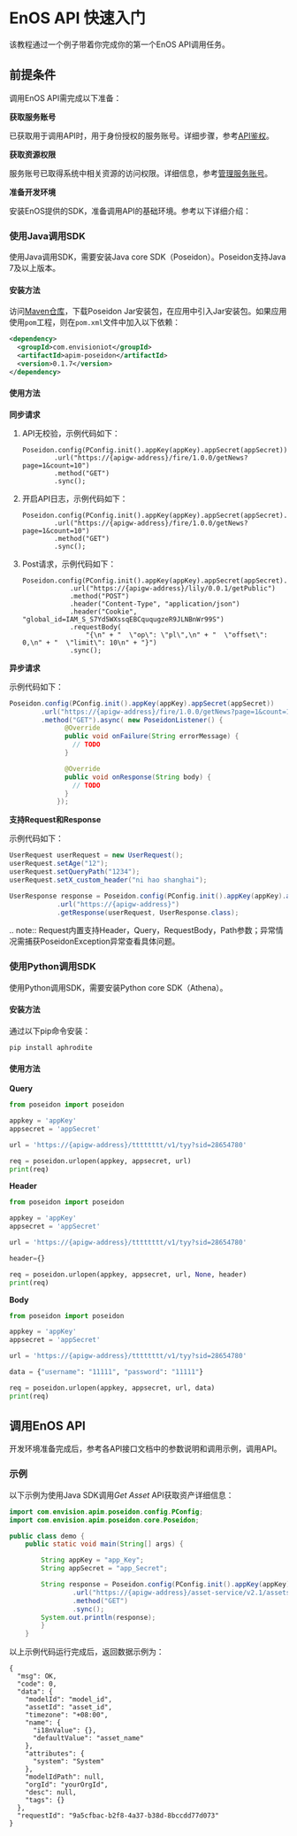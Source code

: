 # EnOS API 快速入门

该教程通过一个例子带着你完成你的第一个EnOS API调用任务。

## 前提条件

调用EnOS API需完成以下准备：

**获取服务账号**

已获取用于调用API时，用于身份授权的服务账号。详细步骤，参考[API鉴权](overview#authentication)。

**获取资源权限**

服务账号已取得系统中相关资源的访问权限。详细信息，参考[管理服务账号](/docs/iam/zh_CN/latest/howto/service_account/managing_service_account.html)。

**准备开发环境**

安装EnOS提供的SDK，准备调用API的基础环境。参考以下详细介绍：

### 使用Java调用SDK
使用Java调用SDK，需要安装Java core SDK（Poseidon）。Poseidon支持Java 7及以上版本。

#### 安装方法
访问[Maven仓库](https://mvnrepository.com/artifact/com.envisioniot/apim-poseidon/0.1.7)，下载Poseidon Jar安装包，在应用中引入Jar安装包。如果应用使用`pom`工程，则在`pom.xml`文件中加入以下依赖：

```xml
<dependency>
  <groupId>com.envisioniot</groupId>
  <artifactId>apim-poseidon</artifactId>
  <version>0.1.7</version>
</dependency>
```
#### 使用方法

**同步请求**

1. API无校验，示例代码如下：

   ```
   Poseidon.config(PConfig.init().appKey(appKey).appSecret(appSecret))
           .url("https://{apigw-address}/fire/1.0.0/getNews?page=1&count=10")
           .method("GET")
           .sync();
   ```

2. 开启API日志，示例代码如下：

   ```
   Poseidon.config(PConfig.init().appKey(appKey).appSecret(appSecret).debug())
           .url("https://{apigw-address}/fire/1.0.0/getNews?page=1&count=10")
           .method("GET")
           .sync();
   ```

3. Post请求，示例代码如下：

   ```
   Poseidon.config(PConfig.init().appKey(appKey).appSecret(appSecret).debug())
               .url("https://{apigw-address}/lily/0.0.1/getPublic")
               .method("POST")
               .header("Content-Type", "application/json")
               .header("Cookie", "global_id=IAM_S_S7Yd5WXssqEBCququgzeR9JLNBnWr99S")
               .requestBody(
                   "{\n" + "  \"op\": \"pl\",\n" + "  \"offset\": 0,\n" + "  \"limit\": 10\n" + "}")
               .sync();
   ```

**异步请求**

示例代码如下：

```java
Poseidon.config(PConfig.init().appKey(appKey).appSecret(appSecret))
        .url("https://{apigw-address}/fire/1.0.0/getNews?page=1&count=10")
        .method("GET").async( new PoseidonListener() {
              @Override
              public void onFailure(String errorMessage) {
                // TODO
              }

              @Override
              public void onResponse(String body) {
                // TODO
              }
            });
```

**支持Request和Response**

示例代码如下：

```java
UserRequest userRequest = new UserRequest();
userRequest.setAge("12");
userRequest.setQueryPath("1234");
userRequest.setX_custom_header("ni hao shanghai");

UserResponse response = Poseidon.config(PConfig.init().appKey(appKey).appSecret(appSecret).debug())
            .url("https://{apigw-address}")
            .getResponse(userRequest, UserResponse.class);
```
.. note:: Request内置支持Header，Query，RequestBody，Path参数；异常情况需捕获PoseidonException异常查看具体问题。

### 使用Python调用SDK
使用Python调用SDK，需要安装Python core SDK（Athena）。

#### 安装方法

通过以下pip命令安装：

```
pip install aphrodite
```

#### 使用方法

**Query** 

```python
from poseidon import poseidon

appkey = 'appKey'
appsecret = 'appSecret'

url = 'https://{apigw-address}/tttttttt/v1/tyy?sid=28654780'

req = poseidon.urlopen(appkey, appsecret, url)
print(req)
```
**Header**

```python
from poseidon import poseidon

appkey = 'appKey'
appsecret = 'appSecret'

url = 'https://{apigw-address}/tttttttt/v1/tyy?sid=28654780'

header={}

req = poseidon.urlopen(appkey, appsecret, url, None, header)
print(req)

```

**Body**

```python
from poseidon import poseidon

appkey = 'appKey'
appsecret = 'appSecret'

url = 'https://{apigw-address}/tttttttt/v1/tyy?sid=28654780'

data = {"username": "11111", "password": "11111"}

req = poseidon.urlopen(appkey, appsecret, url, data)
print(req)

```

## 调用EnOS API

开发环境准备完成后，参考各API接口文档中的参数说明和调用示例，调用API。

### 示例

以下示例为使用Java SDK调用*Get Asset* API获取资产详细信息：

```java
import com.envision.apim.poseidon.config.PConfig;
import com.envision.apim.poseidon.core.Poseidon;

public class demo {
    public static void main(String[] args) {

        String appKey = "app_Key";
        String appSecret = "app_Secret";

        String response = Poseidon.config(PConfig.init().appKey(appKey).appSecret(appSecret))
                .url("https://{apigw-address}/asset-service/v2.1/assets?action=get&orgId={org_id}&assetId={asset_id}")
                .method("GET")
                .sync();
        System.out.println(response);
        }
    }
```

以上示例代码运行完成后，返回数据示例为：

```
{
  "msg": OK,
  "code": 0,
  "data": {
    "modelId": "model_id",
    "assetId": "asset_id",
    "timezone": "+08:00",
    "name": {
      "i18nValue": {},
      "defaultValue": "asset_name"
    },
    "attributes": {
      "system": "System"
    },
    "modelIdPath": null,
    "orgId": "yourOrgId",
    "desc": null,
    "tags": {}
  },
  "requestId": "9a5cfbac-b2f8-4a37-b38d-8bccdd77d073"
}
```

